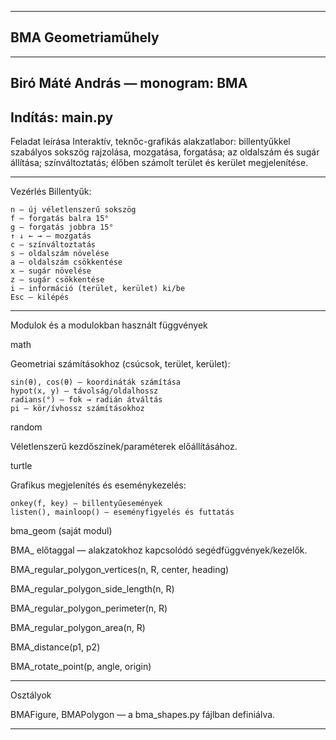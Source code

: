 ----------------------------------
BMA Geometriaműhely
----------------------------------


----------------------------------
Biró Máté András — monogram: BMA
----------------------------------


Indítás: main.py
----------------------------------

Feladat leírása
Interaktív, teknőc-grafikás alakzatlabor: billentyűkkel szabályos sokszög rajzolása, mozgatása, forgatása; az oldalszám és sugár állítása; színváltoztatás; élőben számolt terület és kerület megjelenítése. 

----------------------------------------------------------------------------------------------------------------------------------------

Vezérlés
Billentyűk:

    n – új véletlenszerű sokszög
    f – forgatás balra 15°
    g – forgatás jobbra 15°
    ↑ ↓ ← → – mozgatás
    c – színváltoztatás
    s – oldalszám növelése
    a – oldalszám csökkentése
    x – sugár növelése
    z – sugár csökkentése
    i – információ (terület, kerület) ki/be
    Esc – kilépés 


---------------------------------------------------------------------

Modulok és a modulokban használt függvények

math

Geometriai számításokhoz (csúcsok, terület, kerület):

    sin(θ), cos(θ) – koordináták számítása
    hypot(x, y) – távolság/oldalhossz
    radians(°) – fok → radián átváltás
    pi – kör/ívhossz számításokhoz 


random

Véletlenszerű kezdőszínek/paraméterek előállításához. 


turtle

Grafikus megjelenítés és eseménykezelés:

    onkey(f, key) – billentyűesemények
    listen(), mainloop() – eseményfigyelés és futtatás 


bma_geom (saját modul)

BMA_ előtaggal — alakzatokhoz kapcsolódó segédfüggvények/kezelők. 

BMA_regular_polygon_vertices(n, R, center, heading)

BMA_regular_polygon_side_length(n, R)

BMA_regular_polygon_perimeter(n, R)

BMA_regular_polygon_area(n, R)

BMA_distance(p1, p2)

BMA_rotate_point(p, angle, origin)

--------------------------------------------------------------------------------------------------------------------------------

Osztályok

BMAFigure, BMAPolygon — a bma_shapes.py fájlban definiálva. 


--------------------------------------------------------------------
